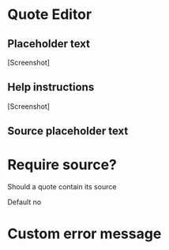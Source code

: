 # Quote Editor

## Placeholder text
[Screenshot]
## Help instructions
[Screenshot]

## Source placeholder text
# Require source?
Should a quote contain its source

Default no

# Custom error message